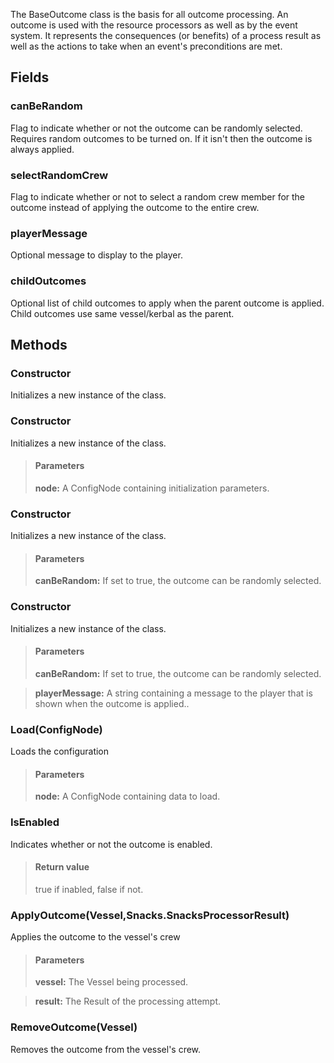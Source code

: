             
The BaseOutcome class is the basis for all outcome processing. An outcome is used with the resource processors as well as by the event system. It represents the consequences (or benefits) of a process result as well as the actions to take when an event's preconditions are met.
        
## Fields

### canBeRandom
Flag to indicate whether or not the outcome can be randomly selected. Requires random outcomes to be turned on. If it isn't then the outcome is always applied.
### selectRandomCrew
Flag to indicate whether or not to select a random crew member for the outcome instead of applying the outcome to the entire crew.
### playerMessage
Optional message to display to the player.
### childOutcomes
Optional list of child outcomes to apply when the parent outcome is applied. Child outcomes use same vessel/kerbal as the parent.
## Methods


### Constructor
Initializes a new instance of the class.

### Constructor
Initializes a new instance of the class.
> #### Parameters
> **node:** A ConfigNode containing initialization parameters.


### Constructor
Initializes a new instance of the class.
> #### Parameters
> **canBeRandom:** If set to true, the outcome can be randomly selected.


### Constructor
Initializes a new instance of the class.
> #### Parameters
> **canBeRandom:** If set to true, the outcome can be randomly selected.

> **playerMessage:** A string containing a message to the player that is shown when the outcome is applied..


### Load(ConfigNode)
Loads the configuration
> #### Parameters
> **node:** A ConfigNode containing data to load.


### IsEnabled
Indicates whether or not the outcome is enabled.
> #### Return value
> true if inabled, false if not.

### ApplyOutcome(Vessel,Snacks.SnacksProcessorResult)
Applies the outcome to the vessel's crew
> #### Parameters
> **vessel:** The Vessel being processed.

> **result:** The Result of the processing attempt.


### RemoveOutcome(Vessel)
Removes the outcome from the vessel's crew.
> #### 